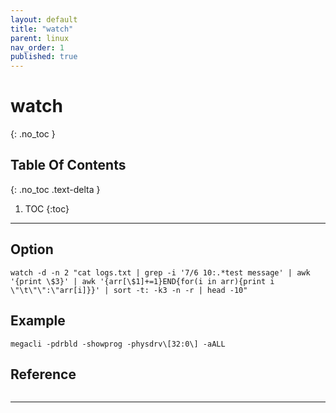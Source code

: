 ```yaml
---
layout: default
title: "watch"
parent: linux
nav_order: 1
published: true
---
```

# watch
{: .no_toc  }

## Table Of Contents
{: .no_toc .text-delta }

1. TOC
{:toc}

---
## Option

```
watch -d -n 2 "cat logs.txt | grep -i '7/6 10:.*test message' | awk '{print \$3}' | awk '{arr[\$1]+=1}END{for(i in arr){print i \"\t\"\":\"arr[i]}}' | sort -t: -k3 -n -r | head -10"
```

## Example
```
megacli -pdrbld -showprog -physdrv\[32:0\] -aALL
```
## Reference
```
```
---